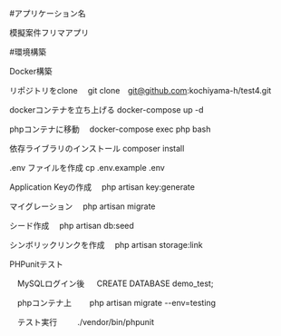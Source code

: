 #アプリケーション名

模擬案件フリマアプリ

#環境構築

Docker構築

リポジトリをclone 　git clone　git@github.com:kochiyama-h/test4.git

dockerコンテナを立ち上げる docker-compose up -d

phpコンテナに移動 　docker-compose exec php bash

依存ライブラリのインストール composer install

.env ファイルを作成 cp .env.example .env

Application Keyの作成 　php artisan key:generate

マイグレーション 　php artisan migrate

シード作成 　php artisan db:seed

シンボリックリンクを作成 　php artisan storage:link

PHPunitテスト

　MySQLログイン後 　 CREATE DATABASE demo_test;

　phpコンテナ上 　　php artisan migrate --env=testing

　テスト実行 　　 ./vendor/bin/phpunit
